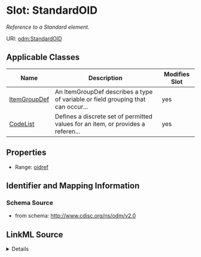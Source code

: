 # Slot: StandardOID


_Reference to a Standard element._



URI: [odm:StandardOID](http://www.cdisc.org/ns/odm/v2.0/StandardOID)



<!-- no inheritance hierarchy -->




## Applicable Classes

| Name | Description | Modifies Slot |
| --- | --- | --- |
[ItemGroupDef](ItemGroupDef.md) | An ItemGroupDef describes a type of variable or field grouping that can occur... |  yes  |
[CodeList](CodeList.md) | Defines a discrete set of permitted values for an item, or provides a referen... |  yes  |







## Properties

* Range: [oidref](oidref.md)





## Identifier and Mapping Information







### Schema Source


* from schema: http://www.cdisc.org/ns/odm/v2.0




## LinkML Source

<details>
```yaml
name: StandardOID
description: Reference to a Standard element.
from_schema: http://www.cdisc.org/ns/odm/v2.0
rank: 1000
alias: StandardOID
domain_of:
- ItemGroupDef
- CodeList
range: oidref

```
</details>